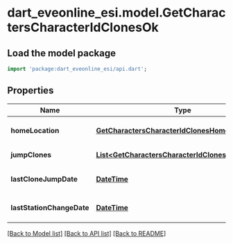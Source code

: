 # dart_eveonline_esi.model.GetCharactersCharacterIdClonesOk

## Load the model package
```dart
import 'package:dart_eveonline_esi/api.dart';
```

## Properties
Name | Type | Description | Notes
------------ | ------------- | ------------- | -------------
**homeLocation** | [**GetCharactersCharacterIdClonesHomeLocation**](GetCharactersCharacterIdClonesHomeLocation.md) |  | [optional] [default to null]
**jumpClones** | [**List&lt;GetCharactersCharacterIdClonesJumpClone&gt;**](GetCharactersCharacterIdClonesJumpClone.md) | jump_clones array | [default to []]
**lastCloneJumpDate** | [**DateTime**](DateTime.md) | last_clone_jump_date string | [optional] [default to null]
**lastStationChangeDate** | [**DateTime**](DateTime.md) | last_station_change_date string | [optional] [default to null]

[[Back to Model list]](../README.md#documentation-for-models) [[Back to API list]](../README.md#documentation-for-api-endpoints) [[Back to README]](../README.md)


